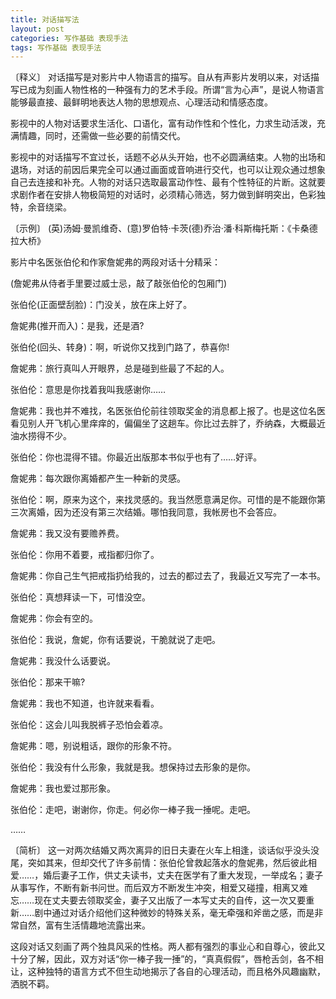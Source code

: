 ```yaml
---
title: 对话描写法
layout: post
categories: 写作基础 表现手法
tags: 写作基础 表现手法
---
```


〔释义〕 对话描写是对影片中人物语言的描写。自从有声影片发明以来，对话描写已成为刻画人物性格的一种强有力的艺术手段。所谓“言为心声”，是说人物语言能够最直接、最鲜明地表达人物的思想观点、心理活动和情感态度。

影视中的人物对话要求生活化、口语化，富有动作性和个性化，力求生动活泼，充满情趣，同时，还需做一些必要的前情交代。

影视中的对话描写不宜过长，话题不必从头开始，也不必圆满结束。人物的出场和退场，对话的前因后果完全可以通过画面或音响进行交代，也可以让观众通过想象自己去连接和补充。人物的对话只选取最富动作性、最有个性特征的片断。这就要求剧作者在安排人物极简短的对话时，必须精心筛选，努力做到鲜明突出，色彩独特，余音绕梁。

〔示例〕 (英)汤姆·曼凯维奇、(意)罗伯特·卡茨(德)乔治·潘·科斯梅托斯：《卡桑德拉大桥》

影片中名医张伯伦和作家詹妮弗的两段对话十分精采：

(詹妮弗从侍者手里要过威士忌，敲了敲张伯伦的包厢门)

张伯伦(正面壁刮脸)：门没关，放在床上好了。

詹妮弗(推开而入)：是我，还是酒?

张伯伦(回头、转身)：啊，听说你又找到门路了，恭喜你!

詹妮弗：旅行真叫人开眼界，总是碰到些最了不起的人。

张伯伦：意思是你找着我叫我感谢你……

詹妮弗：我也并不难找，名医张伯伦前往领取奖金的消息都上报了。也是这位名医看见别人开飞机心里痒痒的，偏偏坐了这趟车。你比过去胖了，乔纳森，大概最近油水捞得不少。

张伯伦：你也混得不错。你最近出版那本书似乎也有了……好评。

詹妮弗：每次跟你离婚都产生一种新的灵感。

张伯伦：啊，原来为这个，来找灵感的。我当然愿意满足你。可惜的是不能跟你第三次离婚，因为还没有第三次结婚。哪怕我同意，我帐房也不会答应。

詹妮弗：我又没有要赡养费。

张伯伦：你用不着要，戒指都归你了。

詹妮弗：你自己生气把戒指扔给我的，过去的都过去了，我最近又写完了一本书。

张伯伦：真想拜读一下，可惜没空。

詹妮弗：你会有空的。

张伯伦：我说，詹妮，你有话要说，干脆就说了走吧。

詹妮弗：我没什么话要说。

张伯伦：那来干嘛?

詹妮弗：我也不知道，也许就来看看。

张伯伦：这会儿叫我脱裤子恐怕会着凉。

詹妮弗：嗯，别说粗话，跟你的形象不符。

张伯伦：我没有什么形象，我就是我。想保持过去形象的是你。

詹妮弗：我也爱过那形象。

张伯伦：走吧，谢谢你，你走。何必你一棒子我一捶呢。走吧。

……

〔简析〕 这一对两次结婚又两次离异的旧日夫妻在火车上相逢，谈话似乎没头没尾，突如其来，但却交代了许多前情：张伯伦曾救起落水的詹妮弗，然后彼此相爱……，婚后妻子工作，供丈夫读书，丈夫在医学有了重大发现，一举成名；妻子从事写作，不断有新书问世。而后双方不断发生冲突，相爱又碰撞，相离又难忘……现在丈夫要去领取奖金，妻子又出版了一本写丈夫的自传，这一次又要重新……剧中通过对话介绍他们这种微妙的特殊关系，毫无牵强和斧凿之感，而是非常自然，富有生活情趣地流露出来。

这段对话又刻画了两个独具风采的性格。两人都有强烈的事业心和自尊心，彼此又十分了解，因此，双方对话“你一棒子我一捶”的，“真真假假”，唇枪舌剑，各不相让，这种独特的语言方式不但生动地揭示了各自的心理活动，而且格外风趣幽默，洒脱不羁。 